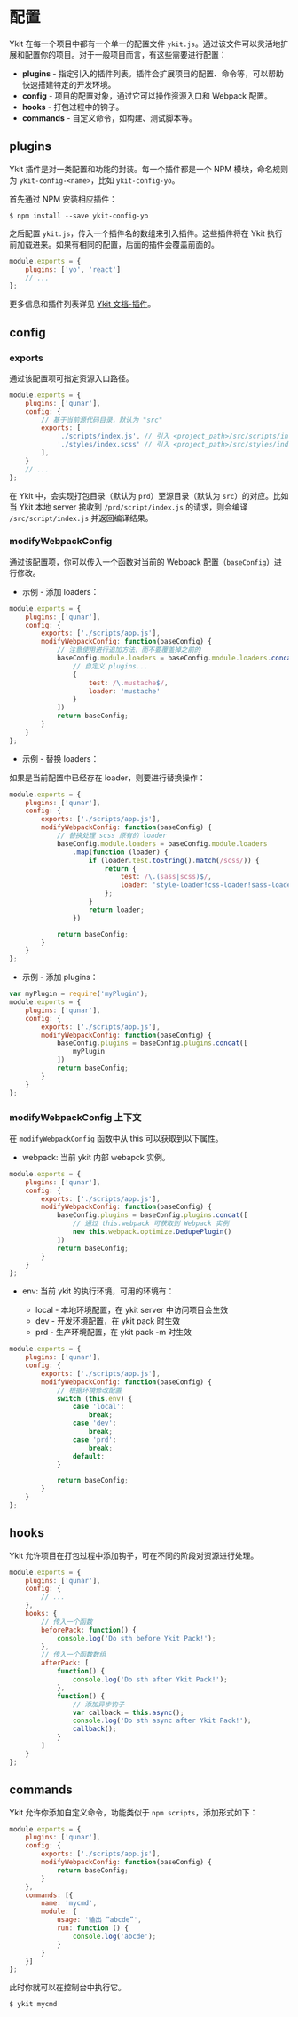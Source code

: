 # 配置

Ykit 在每一个项目中都有一个单一的配置文件 `ykit.js`。通过该文件可以灵活地扩展和配置你的项目。对于一般项目而言，有这些需要进行配置：

- **plugins** - 指定引入的插件列表。插件会扩展项目的配置、命令等，可以帮助快速搭建特定的开发环境。
- **config** - 项目的配置对象，通过它可以操作资源入口和 Webpack 配置。
- **hooks** - 打包过程中的钩子。
- **commands** - 自定义命令，如构建、测试脚本等。

## plugins

Ykit 插件是对一类配置和功能的封装。每一个插件都是一个 NPM 模块，命名规则为 `ykit-config-<name>`，比如 `ykit-config-yo`。

首先通过 NPM 安装相应插件：

```
$ npm install --save ykit-config-yo
```

之后配置 `ykit.js`，传入一个插件名的数组来引入插件。这些插件将在 Ykit 执行前加载进来。如果有相同的配置，后面的插件会覆盖前面的。

```javascript
module.exports = {
    plugins: ['yo', 'react']
    // ...
};
```

更多信息和插件列表详见 [Ykit 文档-插件][3]。

## config

### exports

通过该配置项可指定资源入口路径。

```javascript
module.exports = {
    plugins: ['qunar'],
    config: {
        // 基于当前源代码目录，默认为 "src"
        exports: [
            './scripts/index.js', // 引入 <project_path>/src/scripts/index.js
            './styles/index.scss' // 引入 <project_path>/src/styles/index.scss
        ],
    }
    // ...
};
```

在 Ykit 中，会实现打包目录（默认为 `prd`）至源目录（默认为 `src`）的对应。比如当 Ykit 本地 server 接收到 `/prd/script/index.js` 的请求，则会编译 `/src/script/index.js` 并返回编译结果。

### modifyWebpackConfig

通过该配置项，你可以传入一个函数对当前的 Webpack 配置（`baseConfig`）进行修改。

- 示例 - 添加 loaders：

```javascript
module.exports = {
    plugins: ['qunar'],
    config: {
        exports: ['./scripts/app.js'],
        modifyWebpackConfig: function(baseConfig) {
            // 注意使用进行追加方法，而不要覆盖掉之前的
            baseConfig.module.loaders = baseConfig.module.loaders.concat([
                // 自定义 plugins...
                {
                    test: /\.mustache$/,
                    loader: 'mustache'
                }
            ])
            return baseConfig;
        }
    }
};
```

- 示例 - 替换 loaders：

如果是当前配置中已经存在 loader，则要进行替换操作：

```javascript
module.exports = {
    plugins: ['qunar'],
    config: {
        exports: ['./scripts/app.js'],
        modifyWebpackConfig: function(baseConfig) {
            // 替换处理 scss 原有的 loader
            baseConfig.module.loaders = baseConfig.module.loaders
                .map(function (loader) {
                    if (loader.test.toString().match(/scss/)) {
                        return {
                            test: /\.(sass|scss)$/,
                            loader: 'style-loader!css-loader!sass-loader'
                        };
                    }
                    return loader;
                })

            return baseConfig;
        }
    }
};
```

- 示例 - 添加 plugins：

```javascript
var myPlugin = require('myPlugin');
module.exports = {
    plugins: ['qunar'],
    config: {
        exports: ['./scripts/app.js'],
        modifyWebpackConfig: function(baseConfig) {
            baseConfig.plugins = baseConfig.plugins.concat([
                myPlugin
            ])
            return baseConfig;
        }
    }
};
```

### modifyWebpackConfig 上下文

在 `modifyWebpackConfig` 函数中从 this 可以获取到以下属性。

- webpack: 当前 ykit 内部 webapck 实例。

```javascript
module.exports = {
    plugins: ['qunar'],
    config: {
        exports: ['./scripts/app.js'],
        modifyWebpackConfig: function(baseConfig) {
            baseConfig.plugins = baseConfig.plugins.concat([
                // 通过 this.webpack 可获取到 Webpack 实例
                new this.webpack.optimize.DedupePlugin()
            ])
            return baseConfig;
        }
    }
};
```

- env: 当前 ykit 的执行环境，可用的环境有：

    - local - 本地环境配置，在 ykit server 中访问项目会生效
    - dev - 开发环境配置，在 ykit pack 时生效
    - prd - 生产环境配置，在 ykit pack -m 时生效

```javascript
module.exports = {
    plugins: ['qunar'],
    config: {
        exports: ['./scripts/app.js'],
        modifyWebpackConfig: function(baseConfig) {
            // 根据环境修改配置
            switch (this.env) {
                case 'local':
                    break;
                case 'dev':
                    break;
                case 'prd':
                    break;
                default:
            }

            return baseConfig;
        }
    }
};
```

## hooks

Ykit 允许项目在打包过程中添加钩子，可在不同的阶段对资源进行处理。

```javascript
module.exports = {
    plugins: ['qunar'],
    config: {
        // ...
    },
    hooks: {
        // 传入一个函数
        beforePack: function() {
            console.log('Do sth before Ykit Pack!');
        },
        // 传入一个函数数组
        afterPack: [
            function() {
                console.log('Do sth after Ykit Pack!');
            },
            function() {
                // 添加异步钩子
                var callback = this.async();
                console.log('Do sth async after Ykit Pack!');
                callback();
            }
        ]
    }
};
```

## commands

Ykit 允许你添加自定义命令，功能类似于 `npm scripts`，添加形式如下：

```javascript
module.exports = {
    plugins: ['qunar'],
    config: {
        exports: ['./scripts/app.js'],
        modifyWebpackConfig: function(baseConfig) {
            return baseConfig;
        }
    },
    commands: [{
        name: 'mycmd',
        module: {
            usage: '输出 “abcde”',
            run: function () {
                console.log('abcde');
            }
        }
    }]
};
```

此时你就可以在控制台中执行它。

```
$ ykit mycmd
```

[1]: https://webpack.github.io/docs/configuration.html
[2]: https://github.com/survivejs/webpack-merge
[3]: ./plugins.html

